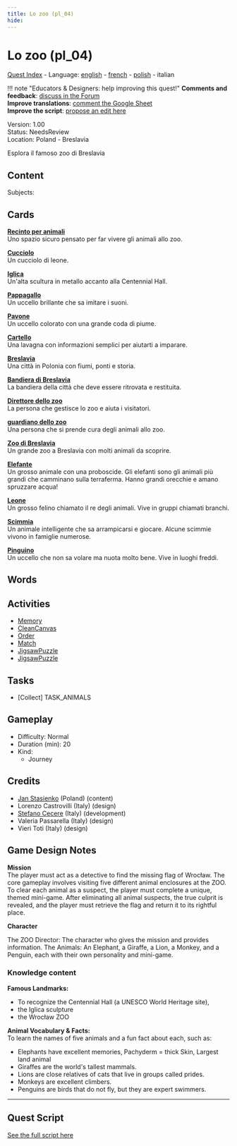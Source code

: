 ```yaml
---
title: Lo zoo (pl_04)
hide:
---
```


# Lo zoo (pl_04)
[Quest Index](./index.it.md) - Language: [english](./pl_04.md) - [french](./pl_04.fr.md) - [polish](./pl_04.pl.md) - italian

!!! note "Educators & Designers: help improving this quest!"
    **Comments and feedback**: [discuss in the Forum](https://vgwb.discourse.group/t/pl-04-the-zoo/35/1)  
    **Improve translations**: [comment the Google Sheet](https://docs.google.com/spreadsheets/d/1FPFOy8CHor5ArSg57xMuPAG7WM27-ecDOiU-OmtHgjw/edit?gid=819047762#gid=819047762)  
    **Improve the script**: [propose an edit here](https://github.com/vgwb/Antura/blob/main/Assets/_discover/_quests/PL_04%20Zoo/PL_04%20Zoo%20-%20Yarn%20Script.yarn)  

Version: 1.00  
Status: NeedsReview  
Location: Poland - Breslavia

Esplora il famoso zoo di Breslavia

## Content
Subjects: 



## Cards
**[Recinto per animali](../cards/index.md#animal_enclosure)**  
Uno spazio sicuro pensato per far vivere gli animali allo zoo.  

**[Cucciolo](../cards/index.md#cub)**  
Un cucciolo di leone.  

**[Iglica](../cards/index.md#iglica)**  
Un'alta scultura in metallo accanto alla Centennial Hall.  

**[Pappagallo](../cards/index.md#parrot)**  
Un uccello brillante che sa imitare i suoni.  

**[Pavone](../cards/index.md#peacock)**  
Un uccello colorato con una grande coda di piume.  

**[Cartello](../cards/index.md#sign)**  
Una lavagna con informazioni semplici per aiutarti a imparare.  

**[Breslavia](../cards/index.md#wroclaw)**  
Una città in Polonia con fiumi, ponti e storia.  

**[Bandiera di Breslavia](../cards/index.md#wroclaw_flag)**  
La bandiera della città che deve essere ritrovata e restituita.  

**[Direttore dello zoo](../cards/index.md#zoo_director)**  
La persona che gestisce lo zoo e aiuta i visitatori.  

**[guardiano dello zoo](../cards/index.md#zoo_keeper)**  
Una persona che si prende cura degli animali allo zoo.  

**[Zoo di Breslavia](../cards/index.md#wroclaw_zoo)**  
Un grande zoo a Breslavia con molti animali da scoprire.  

**[Elefante](../cards/index.md#animal_elephant)**  
Un grosso animale con una proboscide. Gli elefanti sono gli animali più grandi che camminano sulla terraferma. Hanno grandi orecchie e amano spruzzare acqua!  

**[Leone](../cards/index.md#animal_lion)**  
Un grosso felino chiamato il re degli animali. Vive in gruppi chiamati branchi.  

**[Scimmia](../cards/index.md#animal_monkey)**  
Un animale intelligente che sa arrampicarsi e giocare. Alcune scimmie vivono in famiglie numerose.  

**[Pinguino](../cards/index.md#animal_penguin)**  
Un uccello che non sa volare ma nuota molto bene. Vive in luoghi freddi.  

## Words
## Activities
- [Memory](../activities/index.md#Memory)
- [CleanCanvas](../activities/index.md#CleanCanvas)
- [Order](../activities/index.md#Order)
- [Match](../activities/index.md#Match)
- [JigsawPuzzle](../activities/index.md#JigsawPuzzle)
- [JigsawPuzzle](../activities/index.md#JigsawPuzzle)

## Tasks
- [Collect] TASK_ANIMALS
## Gameplay
- Difficulty: Normal
- Duration (min): 20
- Kind:
  - Journey
## Credits
- [Jan Stasienko](mailto:jan.stasienko@dsw.edu.pl) (Poland) (content)
- Lorenzo Castrovilli (Italy) (design)
- [Stefano Cecere](https://stefanocecere.com) (Italy) (development)
- Valeria Passarella (Italy) (design)
- Vieri Toti (Italy) (design)

## Game Design Notes

**Mission**  
The player must act as a detective to find the missing flag of Wrocław. The core gameplay involves visiting five different animal enclosures at the ZOO. To clear each animal as a suspect, the player must complete a unique, themed mini-game. After eliminating all animal suspects, the true culprit is revealed, and the player must retrieve the flag and return it to its rightful place.

**Character**

The ZOO Director: The character who gives the mission and provides information.
The Animals: An Elephant, a Giraffe, a Lion, a Monkey, and a Penguin, each with their own personality and mini-game.

### Knowledge content
**Famous Landmarks:**   

- To recognize the Centennial Hall (a UNESCO World Heritage site), 
- the Iglica sculpture
- the Wrocław ZOO

**Animal Vocabulary & Facts:**  
To learn the names of five animals and a fun fact about each, such as:

- Elephants have excellent memories, Pachyderm = thick Skin, Largest land animal
- Giraffes are the world's tallest mammals.
- Lions are close relatives of cats that live in groups called prides.
- Monkeys are excellent climbers.
- Penguins are birds that do not fly, but they are expert swimmers.


---

## Quest Script

[See the full script here](./pl_04-script.it.md)
